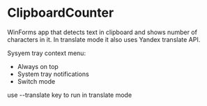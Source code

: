 # ClipboardCounter

WinForms app that detects text in clipboard and shows number of characters in it.
In translate mode it also uses Yandex translate API.

Sysyem tray context menu:
- Always on top
- System tray notifications
- Switch mode

use --translate key to run in translate mode
